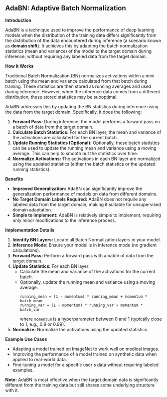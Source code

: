 ## AdaBN: Adaptive Batch Normalization

**Introduction**

AdaBN is a technique used to improve the performance of deep learning models when the distribution of the training data differs significantly from the distribution of the data encountered during inference (a scenario known as **domain shift**). It achieves this by adapting the batch normalization statistics (mean and variance) of the model to the target domain during inference, without requiring any labeled data from the target domain.

**How it Works**

Traditional Batch Normalization (BN) normalizes activations within a mini-batch using the mean and variance calculated from that batch during training. These statistics are then stored as running averages and used during inference. However, when the inference data comes from a different distribution, these stored statistics may be suboptimal.

AdaBN addresses this by updating the BN statistics during inference using the data from the target domain. Specifically, it does the following:

1. **Forward Pass:** During inference, the model performs a forward pass on a batch of data from the target domain.
2. **Calculate Batch Statistics:** For each BN layer, the mean and variance of the activations are calculated for the current batch.
3. **Update Running Statistics (Optional):** Optionally, these batch statistics can be used to update the running mean and variance using a moving average. This can help to smooth out the statistics over time.
4. **Normalize Activations:** The activations in each BN layer are normalized using the updated statistics (either the batch statistics or the updated running statistics).

**Benefits**

*   **Improved Generalization:** AdaBN can significantly improve the generalization performance of models on data from different domains.
*   **No Target Domain Labels Required:** AdaBN does not require any labeled data from the target domain, making it suitable for unsupervised domain adaptation.
*   **Simple to Implement:** AdaBN is relatively simple to implement, requiring only minor modifications to the inference process.

**Implementation Details**

1. **Identify BN Layers:** Locate all Batch Normalization layers in your model.
2. **Inference Mode:** Ensure your model is in inference mode (no gradient calculations).
3. **Forward Pass:** Perform a forward pass with a batch of data from the target domain.
4. **Update Statistics:** For each BN layer:
    *   Calculate the mean and variance of the activations for the current batch.
    *   Optionally, update the running mean and variance using a moving average:
        ```
        running_mean = (1 - momentum) * running_mean + momentum * batch_mean
        running_var = (1 - momentum) * running_var + momentum * batch_var
        ```
        where `momentum` is a hyperparameter between 0 and 1 (typically close to 1, e.g., 0.9 or 0.99).
5. **Normalize:** Normalize the activations using the updated statistics.

**Example Use Cases**

*   Adapting a model trained on ImageNet to work well on medical images.
*   Improving the performance of a model trained on synthetic data when applied to real-world data.
*   Fine-tuning a model for a specific user's data without requiring labeled examples.

**Note:** AdaBN is most effective when the target domain data is significantly different from the training data but still shares some underlying structure with it.